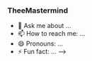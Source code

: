 ###   **TheeMastermind** 



- 💬 Ask me about ...
- 📫 How to reach me: ...
- 😄 Pronouns: ...
- ⚡ Fun fact: ...
-->
